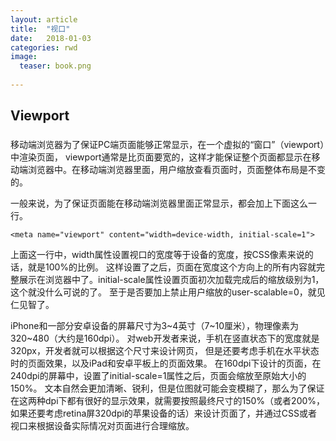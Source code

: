 ```yaml
---
layout: article
title:  "视口"
date:   2018-01-03 
categories: rwd
image:
  teaser: book.png
  
---
```




## Viewport
###

移动端浏览器为了保证PC端页面能够正常显示，在一个虚拟的“窗口”（viewport）中渲染页面，
viewport通常是比页面要宽的，这样才能保证整个页面都显示在移动端浏览器中。在移动端浏览器里面，用户缩放查看页面时，页面整体布局是不变的。

一般来说，为了保证页面能在移动端浏览器里面正常显示，都会加上下面这么一行。

```
<meta name="viewport" content="width=device-width, initial-scale=1">
```

上面这一行中，width属性设置视口的宽度等于设备的宽度，按CSS像素来说的话，就是100%的比例。
这样设置了之后，页面在宽度这个方向上的所有内容就完整展示在浏览器中了。initial-scale属性设置页面初次加载完成后的缩放级别为1，这个就没什么可说的了。
至于是否要加上禁止用户缩放的user-scalable=0，就见仁见智了。

iPhone和一部分安卓设备的屏幕尺寸为3~4英寸（7~10厘米），物理像素为320~480（大约是160dpi）。
对web开发者来说，手机在竖直状态下的宽度就是320px，开发者就可以根据这个尺寸来设计网页，
但是还要考虑手机在水平状态时的页面效果，以及iPad和安卓平板上的页面效果。
<meta name="viewport" content="width=device-width, initial-scale=1">
在160dpi下设计的页面，在240dpi的屏幕中，设置了initial-scale=1属性之后，页面会缩放至原始大小的150%。
文本自然会更加清晰、锐利，但是位图就可能会变模糊了，那么为了保证在这两种dpi下都有很好的显示效果，就需要按照最终尺寸的150%（或者200%，如果还要考虑retina屏320dpi的苹果设备的话）来设计页面了，并通过CSS或者视口来根据设备实际情况对页面进行合理缩放。
